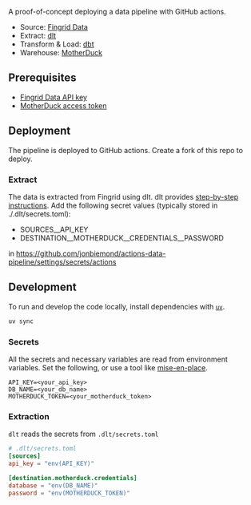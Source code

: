 A proof-of-concept deploying a data pipeline with GitHub actions.

* Source: [Fingrid Data](https://data.fingrid.fi/en)
* Extract: [dlt](https://dlthub.com/)
* Transform & Load: [dbt](https://www.getdbt.com/)
* Warehouse: [MotherDuck](https://www.getdbt.com/)

## Prerequisites

* [Fingrid Data API key](https://data.fingrid.fi/en/instructions)
* [MotherDuck access token](https://motherduck.com/docs/key-tasks/authenticating-and-connecting-to-motherduck/authenticating-to-motherduck/#authentication-using-an-access-token)

## Deployment

The pipeline is deployed to GitHub actions.
Create a fork of this repo to deploy.

### Extract

The data is extracted from Fingrid using dlt.
dlt provides [step-by-step instructions](https://dlthub.com/docs/walkthroughs/deploy-a-pipeline/deploy-with-github-actions).
Add the following secret values (typically stored in ./.dlt/secrets.toml):
- SOURCES__API_KEY
- DESTINATION__MOTHERDUCK__CREDENTIALS__PASSWORD

in https://github.com/jonbiemond/actions-data-pipeline/settings/secrets/actions


## Development

To run and develop the code locally, install dependencies with [`uv`](https://docs.astral.sh/uv/).
```bash
uv sync
```

### Secrets

All the secrets and necessary variables are read from environment variables.
Set the following, or use a tool like [mise-en-place](https://mise.jdx.dev/).
```
API_KEY=<your_api_key>
DB_NAME=<your_db_name>
MOTHERDUCK_TOKEN=<your_motherduck_token>
```

### Extraction

`dlt` reads the secrets from `.dlt/secrets.toml`

```toml
# .dlt/secrets.toml
[sources]
api_key = "env(API_KEY)"

[destination.motherduck.credentials]
database = "env(DB_NAME)"
password = "env(MOTHERDUCK_TOKEN)"
```
